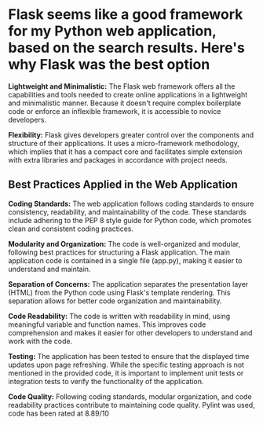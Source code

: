 # Flask seems like a good framework for my Python web application, based on the search results. Here's why Flask was the best option

**Lightweight and Minimalistic:** The Flask web framework offers all the capabilities and tools needed to create online applications in a lightweight and minimalistic manner. Because it doesn't require complex boilerplate code or enforce an inflexible framework, it is accessible to novice developers.

**Flexibility:** Flask gives developers greater control over the components and structure of their applications. It uses a micro-framework methodology, which implies that it has a compact core and facilitates simple extension with extra libraries and packages in accordance with project needs.

## Best Practices Applied in the Web Application

**Coding Standards:** The web application follows coding standards to ensure consistency, readability, and maintainability of the code. These standards include adhering to the PEP 8 style guide for Python code, which promotes clean and consistent coding practices.

**Modularity and Organization:** The code is well-organized and modular, following best practices for structuring a Flask application. The main application code is contained in a single file (app.py), making it easier to understand and maintain.

**Separation of Concerns:** The application separates the presentation layer (HTML) from the Python code using Flask's template rendering. This separation allows for better code organization and maintainability.

**Code Readability:** The code is written with readability in mind, using meaningful variable and function names. This improves code comprehension and makes it easier for other developers to understand and work with the code.

**Testing:** The application has been tested to ensure that the displayed time updates upon page refreshing. While the specific testing approach is not mentioned in the provided code, it is important to implement unit tests or integration tests to verify the functionality of the application.

**Code Quality:** Following coding standards, modular organization, and code readability practices contribute to maintaining code quality. Pylint was used, code has been rated at 8.89/10

